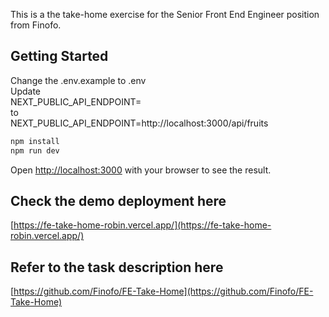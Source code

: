 This is a the take-home exercise for the Senior Front End Engineer position from Finofo.

## Getting Started

Change the .env.example to .env  
Update  
  NEXT_PUBLIC_API_ENDPOINT=  
to  
  NEXT_PUBLIC_API_ENDPOINT=http://localhost:3000/api/fruits  


```bash
npm install
npm run dev
```

Open [http://localhost:3000](http://localhost:3000) with your browser to see the result.

## Check the demo deployment here

[https://fe-take-home-robin.vercel.app/](https://fe-take-home-robin.vercel.app/)

## Refer to the task description here

[https://github.com/Finofo/FE-Take-Home](https://github.com/Finofo/FE-Take-Home)